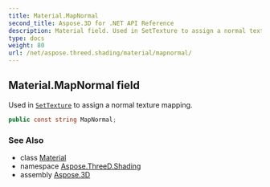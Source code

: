 ```yaml
---
title: Material.MapNormal
second_title: Aspose.3D for .NET API Reference
description: Material field. Used in SetTexture to assign a normal texture mapping
type: docs
weight: 80
url: /net/aspose.threed.shading/material/mapnormal/
---
```

## Material.MapNormal field

Used in [`SetTexture`](../settexture/) to assign a normal texture mapping.

```csharp
public const string MapNormal;
```

### See Also

* class [Material](../)
* namespace [Aspose.ThreeD.Shading](../../../aspose.threed.shading/)
* assembly [Aspose.3D](../../../)


